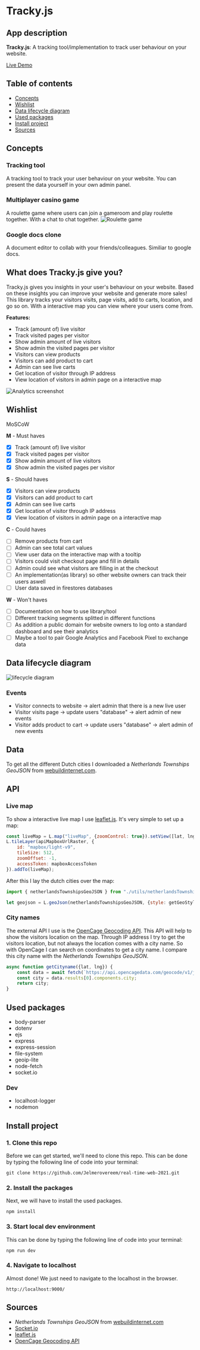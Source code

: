 # Tracky.js

## App description
**Tracky.js**: A tracking tool/implementation to track user behaviour on your website.

[Live Demo](https://trackyjs.herokuapp.com/)

## Table of contents
- [Concepts](#concepts)
- [Wishlist](#wishlist)
- [Data lifecycle diagram](#data-lifecycle-diagram)
- [Used packages](#used-packages)
- [Install project](#install-project)
- [Sources](#sources)

## Concepts
### Tracking tool
A tracking tool to track your user behaviour on your website. You can present the data yourself in your own admin panel. 

### Multiplayer casino game
A roulette game where users can join a gameroom and play roulette together. With a chat to chat together.
![Roulette game](readme_assets/roulette-concept.jpg)

### Google docs clone
A document editor to collab with your friends/colleagues. Similiar to google docs.

## What does Tracky.js give you?
Tracky.js gives you insights in your user's behaviour on your website. Based on these insights you can improve your website and generate more sales!
This library tracks your visitors visits, page visits, add to carts, location, and go so on.
With a interactive map you can view where your users come from.

**Features:**  
- Track (amount of) live visitor
- Track visited pages per visitor
- Show admin amount of live visitors
- Show admin the visited pages per visitor
- Visitors can view products
- Visitors can add product to cart
- Admin can see live carts
- Get location of visitor through IP address
- View location of visitors in admin page on a interactive map

![Analytics screenshot](readme_assets/analytics-screenshot.jpg)

## Wishlist
MoSCoW

**M** - Must haves

- [x] Track (amount of) live visitor
- [x] Track visited pages per visitor
- [x] Show admin amount of live visitors
- [x] Show admin the visited pages per visitor

**S** - Should haves
- [x] Visitors can view products
- [x] Visitors can add product to cart
- [x] Admin can see live carts
- [x] Get location of visitor through IP address
- [x] View location of visitors in admin page on a interactive map

**C** - Could haves
- [ ] Remove products from cart
- [ ] Admin can see total cart values
- [ ] View user data on the interactive map with a tooltip
- [ ] Visitors could visit checkout page and fill in details
- [ ] Admin could see what visitors are filling in at the checkout
- [ ] An implementation(as library) so other website owners can track their users aswell
- [ ] User data saved in firestores databases

**W** - Won't haves
- [ ] Documentation on how to use library/tool
- [ ] Different tracking segments splitted in different functions
- [ ] As addition a public domain for website owners to log onto a standard dashboard and see their analytics
- [ ] Maybe a tool to pair Google Analytics and Facebook Pixel to exchange data

## Data lifecycle diagram
![lifecycle diagram](readme_assets/data-cycle-diagram.jpg)

### Events
* Visitor connects to website
  -> alert admin that there is a new live user
* Visitor visits page
  -> update users "database"
    -> alert admin of new events
* Visitor adds product to cart
  -> update users "database"
    -> alert admin of new events

## Data
To get all the different Dutch cities I downloaded a _Netherlands Townships GeoJSON_ from [webuildinternet.com](https://www.webuildinternet.com/2015/07/09/geojson-data-of-the-netherlands/).

## API
### Live map
To show a interactive live map I use [leaflet.js](https://leafletjs.com/). It's very simple to set up a map:
```js
const liveMap = L.map("liveMap", {zoomControl: true}).setView([lat, lng], 5);
L.tileLayer(apiMapboxUrlRaster, {
	id: "mapbox/light-v9",
	tileSize: 512,
	zoomOffset: -1,
	accessToken: mapboxAccessToken
}).addTo(liveMap);
```
After this I lay the dutch cities over the map:
```js
import { netherlandsTownshipsGeoJSON } from "./utils/netherlandsTownships.js";

let geojson = L.geoJson(netherlandsTownshipsGeoJSON, {style: getGeoStyle}).addTo(liveMap);
```

### City names
The external API I use is the [OpenCage Geocoding API](https://opencagedata.com/). This API will help to show the visitors location on the map. Through IP address I try to get the visitors location, but not always the location comes with a city name. So with OpenCage I can search on coordinates to get a city name. I compare this city name with the _Netherlands Townships GeoJSON_.
```js
async function getCityname({lat, lng}) {
	const data = await fetch(`https://api.opencagedata.com/geocode/v1/json?q=${lat}+${lng}`).then(res => res.ok ? res.json() : "");
	const city = data.results[0].components.city;
	return city;
}
```


## Used packages
* body-parser
* dotenv
* ejs
* express
* express-session
* file-system
* geoip-lite
* node-fetch
* socket.io

### Dev
* localhost-logger
* nodemon

## Install project
### 1. Clone this repo

Before we can get started, we'll need to clone this repo.
This can be done by typing the following line of code into your terminal:

```
git clone https://github.com/Jelmerovereem/real-time-web-2021.git
```

### 2. Install the packages

Next, we will have to install the used packages.

```
npm install
```

### 3. Start local dev environment

This can be done by typing the following line of code into your terminal:

```
npm run dev
```

### 4. Navigate to localhost

Almost done! We just need to navigate to the localhost in the browser.

```
http://localhost:9000/
```


## Sources
* _Netherlands Townships GeoJSON_ from [webuildinternet.com](https://www.webuildinternet.com/2015/07/09/geojson-data-of-the-netherlands/)
* [Socket.io](https://www.socket.io/)
* [leaflet.js](https://leafletjs.com/)
* [OpenCage Geocoding API](https://opencagedata.com/)